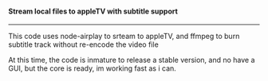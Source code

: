 #### Stream local files to appleTV with subtitle support
---

This code uses node-airplay to srteam to appleTV, and ffmpeg to burn subtitle track without re-encode the video file

At this time, the code is inmature to release a stable version, and no have a GUI, but the core is ready, im working fast as i can.

